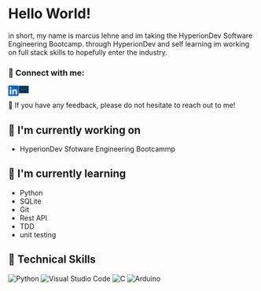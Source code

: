 # Hello World!

in short, my name is marcus lehne and im taking the HyperionDev Software Engineering Bootcamp. through HyperionDev and self learning im working on full stack skills to hopefully enter the industry. 

### 🤝 Connect with me:

<a href="https://www.linkedin.com/in/marcus-lehne-29371a180?lipi=urn%3Ali%3Apage%3Ad_flagship3_profile_view_base_contact_details%3BvtKietesRwCvhX3MryiQyA%3D%3D"><img align="left" src="https://github.com/marcuslehne/marcuslehne/blob/main/images/linkedin.svg" alt="Yu Shi | LinkedIn" width="21px"/></a>
<a href="https://www.hyperiondev.com/portfolio/125387/"><img align="left" src="https://github.com/marcuslehne/marcuslehne/blob/main/images/hyperiondev.png" alt="Yu Shi | Instagram" width="21px"/></a>
</br>

💬 If you have any feedback, please do not hesitate to reach out to me!

## 🔭 I'm currently working on

- HyperionDev Sfotware Engineering Bootcammp

## 🌱 I'm currently learning

- Python
- SQLite
- Git
- Rest API
- TDD
- unit testing

## 💼 Technical Skills
![Python](https://img.shields.io/badge/python-3670A0?style=for-the-badge&logo=python&logoColor=ffdd54)
![Visual Studio Code](https://img.shields.io/badge/Visual%20Studio%20Code-0078d7.svg?style=for-the-badge&logo=visual-studio-code&logoColor=white)
![C](https://img.shields.io/badge/c-%2300599C.svg?style=for-the-badge&logo=c&logoColor=white)
![Arduino](https://img.shields.io/badge/-Arduino-00979D?style=for-the-badge&logo=Arduino&logoColor=white)
</br>
